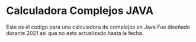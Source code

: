 # Calculadora Complejos JAVA
Este es el codigo para una calculadora de complejos en Java
Fue diseñado durante 2021 asi que no esta actualizado hasta la fecha.
